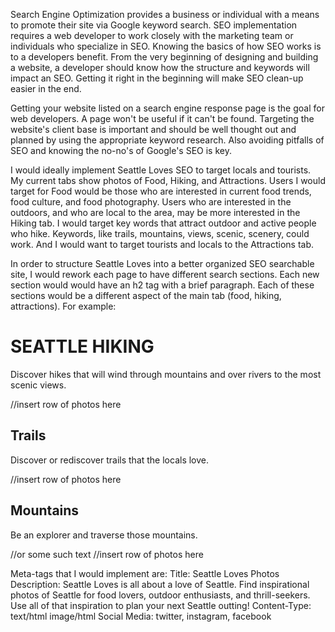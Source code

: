 Search Engine Optimization provides a business or individual with a means to promote their site via Google keyword search. SEO implementation requires a web developer to work closely with the marketing team or individuals who specialize in SEO. Knowing the basics of how SEO works is to a developers benefit. From the very beginning of designing and building a website, a developer should know how the structure and keywords will impact an SEO. Getting it right in the beginning will make SEO clean-up easier in the end.

Getting your website listed on a search engine response page is the goal for web developers. A page won't be useful if it can't be found. Targeting the website's client base is important and should be well thought out and planned by using the appropriate keyword research. Also avoiding pitfalls of SEO and knowing the no-no's of Google's SEO is key.

I would ideally implement Seattle Loves SEO to target locals and tourists. My current tabs show photos of Food, Hiking, and Attractions. Users I would target for Food would be those who are interested in current food trends, food culture, and food photography. Users who are interested in the outdoors, and who are local to the area, may be more interested in the Hiking tab. I would target key words that attract outdoor and active people who hike. Keywords, like trails, mountains, views, scenic, scenery, could work. And I would want to target tourists and locals to the Attractions tab.

In order to structure Seattle Loves into a better organized SEO searchable site, I would rework each page to have different search sections. Each new section would would have an h2 tag with a brief paragraph. Each of these sections would be a different aspect of the main tab (food, hiking, attractions). For example:

<h1>SEATTLE HIKING</h1>
  <p>Discover hikes that will wind through mountains and over rivers to the most scenic views. </p>
  //insert row of photos here

  <h2>Trails</h2>
  <p>Discover or rediscover trails that the locals love.</p>
   //insert row of photos here

  <h2>Mountains</h2>
  <p>Be an explorer and traverse those mountains.</p> //or some such text
  //insert row of photos here
  
Meta-tags that I would implement are:
Title: Seattle Loves Photos
Description: Seattle Loves is all about a love of Seattle. Find inspirational photos of Seattle for food lovers, outdoor enthusiasts, and thrill-seekers. Use all of that inspiration to plan your next Seattle outting!
Content-Type: text/html image/html
Social Media: twitter, instagram, facebook
